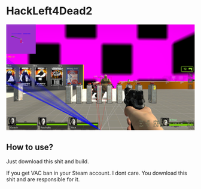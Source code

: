 # HackLeft4Dead2

![alt text](https://github.com/Cosmic-1/HackLeft4Dead2/blob/master/Images/image.png)

## How to use?
Just download this shit and build.

If you get VAC ban in your Steam account. I dont care. You download this shit and are responsible for it.
